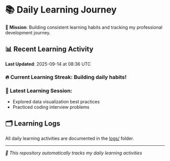 # 📚 Daily Learning Journey

🎯 **Mission**: Building consistent learning habits and tracking my professional development journey.

## 📊 Recent Learning Activity

**Last Updated**: 2025-09-14 at 08:36 UTC

### 🔥 Current Learning Streak: Building daily habits!

### 📝 Latest Learning Session:
- Explored data visualization best practices
- Practiced coding interview problems

## 🗂️ Learning Logs

All daily learning activities are documented in the [logs/](./logs/) folder.

---
*🤖 This repository automatically tracks my daily learning activities*
